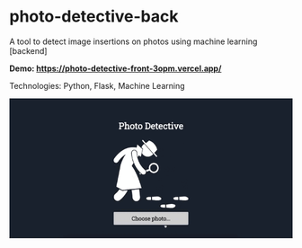 # photo-detective-back
A tool to detect image insertions on photos using machine learning [backend]

**Demo: https://photo-detective-front-3opm.vercel.app/**

Technologies: Python, Flask, Machine Learning

![App demo](assets/demo.gif)
